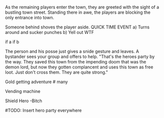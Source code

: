 As the remaining players enter the town, they are greeted with the sight of a bustling town street. Standing there in awe, the players are blocking the only entrance into town. 

Someone behind shoves the player aside.
QUICK TIME EVENT
a) Turns around and sucker punches
b) Yell out WTF

if a
if b

The person and his posse just gives a snide gesture and leaves.
A bystander sees your group and offers to help.
"That's the heroes party by the way. They saved this town from the impending doom that was the demon lord, but now they gotten complancent and uses this town as free loot. Just don't cross them. They are quite strong."




Gold getting adventure # many

Vending machine

Shield Hero -Bitch

#TODO: Insert hero party everywhere